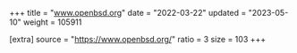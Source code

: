 +++
title = "www.openbsd.org"
date = "2022-03-22"
updated = "2023-05-10"
weight = 105911

[extra]
source = "https://www.openbsd.org/"
ratio = 3
size = 103
+++
